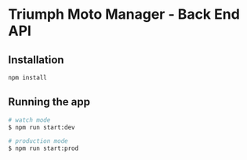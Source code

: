 # Triumph Moto Manager - Back End API

## Installation

```bash
npm install
```

## Running the app

```bash
# watch mode
$ npm run start:dev

# production mode
$ npm run start:prod
```
